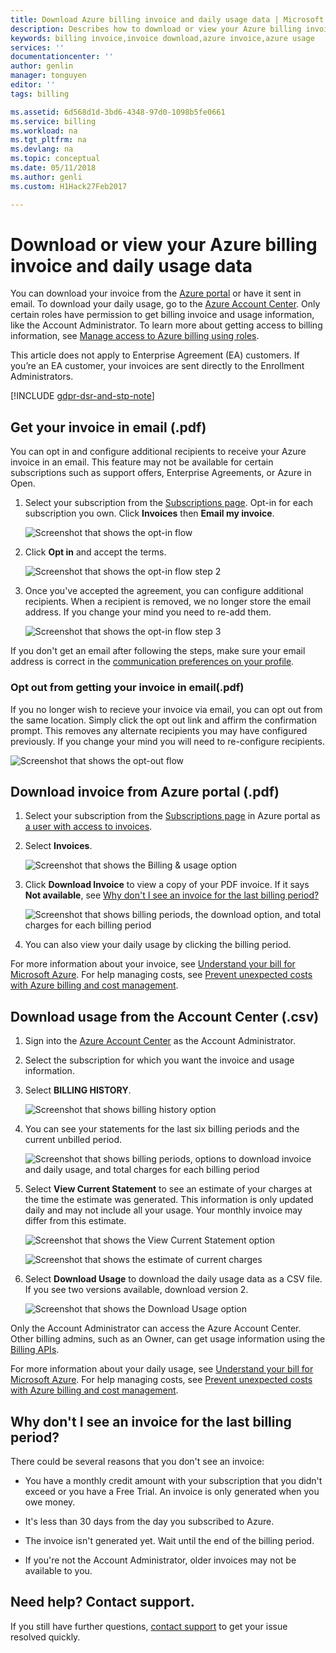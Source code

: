 ```yaml
---
title: Download Azure billing invoice and daily usage data | Microsoft Docs
description: Describes how to download or view your Azure billing invoice and daily usage data.
keywords: billing invoice,invoice download,azure invoice,azure usage
services: ''
documentationcenter: ''
author: genlin
manager: tonguyen
editor: ''
tags: billing

ms.assetid: 6d568d1d-3bd6-4348-97d0-1098b5fe0661
ms.service: billing
ms.workload: na
ms.tgt_pltfrm: na
ms.devlang: na
ms.topic: conceptual
ms.date: 05/11/2018
ms.author: genli
ms.custom: H1Hack27Feb2017

---
```

# Download or view your Azure billing invoice and daily usage data
You can download your invoice from the [Azure portal](https://portal.azure.com/#blade/Microsoft_Azure_Billing/SubscriptionsBlade) or have it sent in email. To download your daily usage, go to the [Azure Account Center](https://account.azure.com/Subscriptions). Only certain roles have permission to get billing invoice and usage information, like the Account Administrator. To learn more about getting access to billing information, see [Manage access to Azure billing using roles](billing-manage-access.md).

This article does not apply to Enterprise Agreement (EA) customers. If you’re an EA customer, your invoices are sent directly to the Enrollment Administrators.

[!INCLUDE [gdpr-dsr-and-stp-note](../../includes/gdpr-dsr-and-stp-note.md)]

## Get your invoice in email (.pdf)
You can opt in and configure additional recipients to receive your Azure invoice in an email. This feature may not be available for certain subscriptions such as support offers, Enterprise Agreements, or Azure in Open.

1. Select your subscription from the [Subscriptions page](https://portal.azure.com/#blade/Microsoft_Azure_Billing/SubscriptionsBlade). Opt-in for each subscription you own. Click **Invoices** then **Email my invoice**. 

    ![Screenshot that shows the opt-in flow](./media/billing-download-azure-invoice-daily-usage-date/InvoicesDeepLink.PNG)
    
2. Click **Opt in** and accept the terms.

    ![Screenshot that shows the opt-in flow step 2](./media/billing-download-azure-invoice-daily-usage-date/InvoiceArticleStep2.PNG)
 
3. Once you've accepted the agreement, you can configure additional recipients. When a recipient is removed, we no longer store the email address. If you change your mind you need to re-add them.

    ![Screenshot that shows the opt-in flow step 3](./media/billing-download-azure-invoice-daily-usage-date/InvoiceArticleStep3.PNG)
    
If you don't get an email after following the steps, make sure your email address is correct in the [communication preferences on your profile](https://account.windowsazure.com/profile).

### Opt out from getting your invoice in email(.pdf)
If you no longer wish to recieve your invoice via email, you can opt out from the same location. Simply click the opt out link and affirm the confirmation prompt. This removes any alternate recipients you may have configured previously. If you change your mind you will need to re-configure recipients.

 ![Screenshot that shows the opt-out flow](./media/billing-download-azure-invoice-daily-usage-date/InvoiceArticleStep4.PNG)

## Download invoice from Azure portal (.pdf)

1. Select your subscription from the [Subscriptions page](https://portal.azure.com/#blade/Microsoft_Azure_Billing/SubscriptionsBlade) in Azure portal as [a user with access to invoices](billing-manage-access.md).

2. Select **Invoices**. 

    ![Screenshot that shows the Billing & usage option](./media/billing-download-azure-invoice-daily-usage-date/billingandusage.png) 

3. Click **Download Invoice** to view a copy of your PDF invoice. If it says **Not available**, see [Why don't I see an invoice for the last billing period?](#noinvoice)

    ![Screenshot that shows billing periods, the download option, and total charges for each billing period](./media/billing-download-azure-invoice-daily-usage-date/billing4.png)

4. You can also view your daily usage by clicking the billing period. 

For more information about your invoice, see [Understand your bill for Microsoft Azure](billing-understand-your-bill.md). For help managing costs, see [Prevent unexpected costs with Azure billing and cost management](billing-getting-started.md).

## Download usage from the Account Center (.csv)

1. Sign into the [Azure Account Center](https://account.windowsazure.com/subscriptions) as the Account Administrator.

2. Select the subscription for which you want the invoice and usage information.

3. Select **BILLING HISTORY**. 

    ![Screenshot that shows billing history option](./media/billing-download-azure-invoice-daily-usage-date/Billinghisotry.png)

4. You can see your statements for the last six billing periods and the current unbilled period. 

    ![Screenshot that shows billing periods, options to download invoice and daily usage, and total charges for each billing period](./media/billing-download-azure-invoice-daily-usage-date/billingSum.png)

5. Select **View Current Statement** to see an estimate of your charges at the time the estimate was generated. This information is only updated daily and may not include all your usage. Your monthly invoice may differ from this estimate.

    ![Screenshot that shows the View Current Statement option](./media/billing-download-azure-invoice-daily-usage-date/billingSum2.png)

    ![Screenshot that shows the estimate of current charges](./media/billing-download-azure-invoice-daily-usage-date/billingSum3.png)

6. Select **Download Usage** to download the daily usage data as a CSV file. If you see two versions available, download version 2.

    ![Screenshot that shows the Download Usage option](./media/billing-download-azure-invoice-daily-usage-date/DLusage.png)

Only the Account Administrator can access the Azure Account Center. Other billing admins, such as an Owner, can get usage information using the [Billing APIs](billing-usage-rate-card-overview.md).

For more information about your daily usage, see [Understand your bill for Microsoft Azure](billing-understand-your-bill.md). For help managing costs, see [Prevent unexpected costs with Azure billing and cost management](billing-getting-started.md).

## <a name="noinvoice"></a> Why don't I see an invoice for the last billing period?

There could be several reasons that you don't see an invoice:

- You have a monthly credit amount with your subscription that you didn't exceed or you have a Free Trial. An invoice is only generated when you owe money.

- It's less than 30 days from the day you subscribed to Azure.

- The invoice isn't generated yet. Wait until the end of the billing period.

- If you're not the Account Administrator, older invoices may not be available to you.

## Need help? Contact support.
If you still have further questions, [contact support](https://portal.azure.com/?#blade/Microsoft_Azure_Support/HelpAndSupportBlade) to get your issue resolved quickly.

